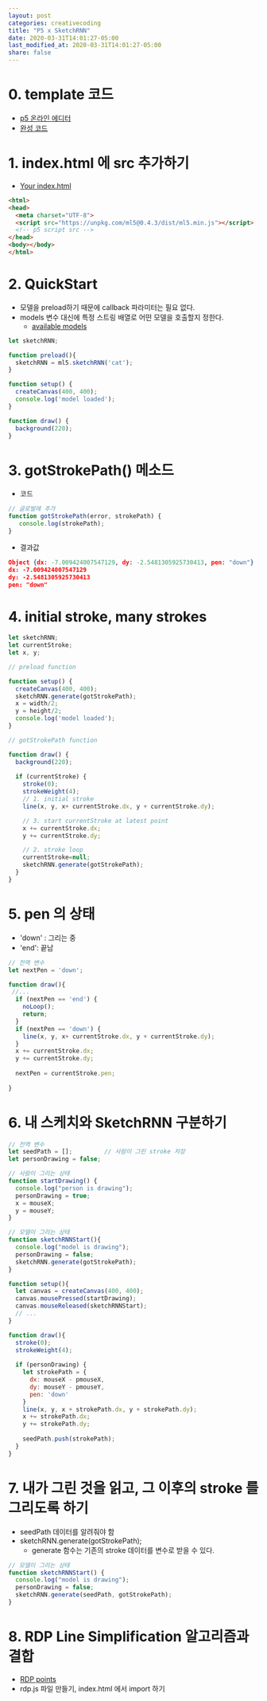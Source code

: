 ```yaml
---
layout: post
categories: creativecoding
title: "P5 x SketchRNN"
date: 2020-03-31T14:01:27-05:00
last_modified_at: 2020-03-31T14:01:27-05:00
share: false
---
```


# 0. template 코드
- [p5 온라인 에디터](https://editor.p5js.org/sosunnyproject/sketches/7paSvQE8N)
- [완성 코드](https://editor.p5js.org/sosunnyproject/sketches/TE0MLII9O)

# 1. index.html 에 src 추가하기
- [Your index.html](https://learn.ml5js.org/docs/#/tutorials/hello-ml5?id=code)

```html
<html>
<head>
  <meta charset="UTF-8">
  <script src="https://unpkg.com/ml5@0.4.3/dist/ml5.min.js"></script>
  <!-- p5 script src -->
</head>
<body></body>
</html>
```

# 2. QuickStart

- 모델을 preload하기 때문에 callback 파라미터는 필요 없다.
- models 변수 대신에 특정 스트링 배열로 어떤 모델을 호출할지 정한다. 
    - [available models](https://github.com/ml5js/ml5-library/blob/master/src/SketchRNN/models.js)

```js
let sketchRNN;

function preload(){
  sketchRNN = ml5.sketchRNN('cat'); 
}

function setup() {
  createCanvas(400, 400);
  console.log('model loaded');
}

function draw() {
  background(220);
}
```

# 3. gotStrokePath() 메소드

- 코드

```js
// 글로벌에 추가
function gotStrokePath(error, strokePath) {
   console.log(strokePath); 
}
```

- 결과값

```json
Object {dx: -7.009424007547129, dy: -2.5481305925730413, pen: "down"}
dx: -7.009424007547129
dy: -2.5481305925730413
pen: "down"
```

# 4. initial stroke, many strokes

```js
let sketchRNN;
let currentStroke;
let x, y;

// preload function

function setup() {
  createCanvas(400, 400);
  sketchRNN.generate(gotStrokePath);
  x = width/2;
  y = height/2;
  console.log('model loaded');
}

// gotStrokePath function

function draw() {
  background(220);
  
  if (currentStroke) {
    stroke(0);
    strokeWeight(4);
    // 1. initial stroke
    line(x, y, x+ currentStroke.dx, y + currentStroke.dy); 

    // 3. start currentStroke at latest point
    x += currentStroke.dx;
    y += currentStroke.dy;

    // 2. stroke loop
    currentStroke=null;
    sketchRNN.generate(gotStrokePath);
  }
}
```

# 5. pen 의 상태

- 'down' : 그리는 중
- 'end': 끝남

```js
// 전역 변수
let nextPen = 'down';

function draw(){
 //...
  if (nextPen == 'end') {
    noLoop();
    return;
  }
  if (nextPen == 'down') {
    line(x, y, x+ currentStroke.dx, y + currentStroke.dy); 
  }
  x += currentStroke.dx;
  y += currentStroke.dy;
  
  nextPen = currentStroke.pen;
    
}
```

# 6. 내 스케치와 SketchRNN 구분하기

```js
// 전역 변수
let seedPath = [];         // 사람이 그린 stroke 저장
let personDrawing = false;

// 사람이 그리는 상태
function startDrawing() {
  console.log("person is drawing");
  personDrawing = true;
  x = mouseX;
  y = mouseY;
}

// 모델이 그리는 상태
function sketchRNNStart(){
  console.log("model is drawing");
  personDrawing = false;
  sketchRNN.generate(gotStrokePath);
}

function setup(){
  let canvas = createCanvas(400, 400);
  canvas.mousePressed(startDrawing);
  canvas.mouseReleased(sketchRNNStart);
  // ...
}

function draw(){
  stroke(0);
  strokeWeight(4);
  
  if (personDrawing) {
    let strokePath = {
      dx: mouseX - pmouseX,
      dy: mouseY - pmouseY,
      pen: 'down'
    }
    line(x, y, x + strokePath.dx, y + strokePath.dy);
    x += strokePath.dx;
    y += strokePath.dy;
    
    seedPath.push(strokePath);
  }
}
```

# 7. 내가 그린 것을 읽고, 그 이후의 stroke 를 그리도록 하기

- seedPath 데이터를 알려줘야 함
- sketchRNN.generate(gotStrokePath);
  - generate 함수는 기존의 stroke 데이터를 변수로 받을 수 있다.

```js
// 모델이 그리는 상태
function sketchRNNStart() {
  console.log("model is drawing");
  personDrawing = false;
  sketchRNN.generate(seedPath, gotStrokePath);
}
```

# 8. RDP Line Simplification 알고리즘과 결합

- [RDP points](https://www.youtube.com/watch?v=nSYw9GrakjY)
- rdp.js 파일 만들기, index.html 에서 import 하기
